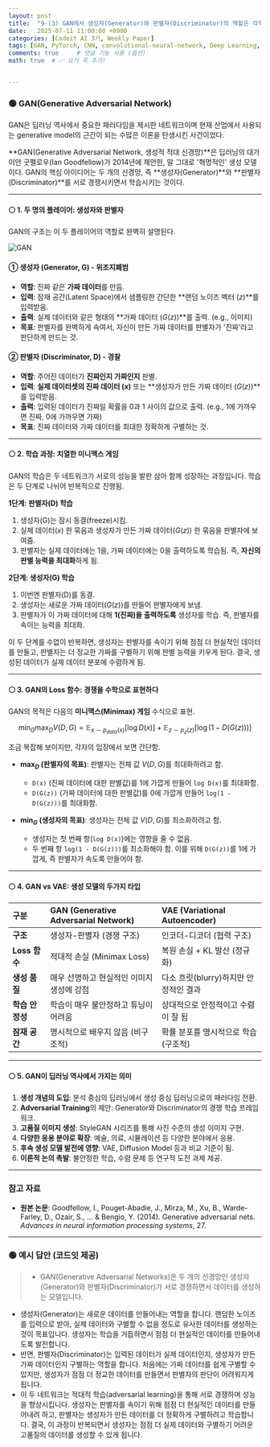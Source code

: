 ```yaml
---
layout: post
title:  "9-(3) GAN에서 생성자(Generator)와 판별자(Discriminator)의 역할은 각각 무엇인가요?"
date:   2025-07-11 11:00:00 +0900
categories: [Codeit AI 3기, Weekly Paper]
tags: [GAN, PyTorch, CNN, convolutional-neural-network, Deep Learning, AI, Computer Vision]
comments: true     # 댓글 기능 사용 (옵션)
math: true  # ✅ 요거 꼭 추가!


---
```


### 🟢 GAN(Generative Adversarial Network)

GAN은 딥러닝 역사에서 중요한 패러다임을 제시한 네트워크이며 현재 산업에서 사용되는 generative model의 근간이 되는 수많은 이론을 탄생시킨 사건이었다.

**GAN(Generative Adversarial Network, 생성적 적대 신경망)**은 딥러닝의 대가 이안 굿펠로우(Ian Goodfellow)가 2014년에 제안한, 말 그대로 '혁명적인' 생성 모델이다. GAN의 핵심 아이디어는 두 개의 신경망, 즉 **생성자(Generator)**와 **판별자(Discriminator)**를 서로 경쟁시키면서 학습시키는 것이다.


---

#### ⚪ 1. 두 명의 플레이어: 생성자와 판별자

GAN의 구조는 이 두 플레이어의 역할로 완벽히 설명된다.

![GAN](https://www.researchgate.net/publication/356809414/figure/fig1/AS:1098577317244930@1638932651307/Example-of-GAN-Architecture.ppm)


#### ① 생성자 (Generator, G) - 위조지폐범

-   **역할**: 진짜 같은 **가짜 데이터**를 만듬.
-   **입력**: 잠재 공간(Latent Space)에서 샘플링한 간단한 **랜덤 노이즈 벡터 ($z$)**를 입력받음.
-   **출력**: 실제 데이터와 같은 형태의 **가짜 데이터 ($G(z)$)**를 출력. (e.g., 이미지)
-   **목표**: 판별자를 완벽하게 속여서, 자신이 만든 가짜 데이터를 판별자가 '진짜'라고 판단하게 만드는 것.

#### ② 판별자 (Discriminator, D) - 경찰

-   **역할**: 주어진 데이터가 **진짜인지 가짜인지** 판별.
-   **입력**: **실제 데이터셋의 진짜 데이터 ($x$)** 또는 **생성자가 만든 가짜 데이터 ($G(z)$)**를 입력받음.
-   **출력**: 입력된 데이터가 진짜일 확률을 0과 1 사이의 값으로 출력. (e.g., 1에 가까우면 진짜, 0에 가까우면 가짜)
-   **목표**: 진짜 데이터와 가짜 데이터를 최대한 정확하게 구별하는 것.

---

#### ⚪ 2. 학습 과정: 치열한 미니맥스 게임

GAN의 학습은 두 네트워크가 서로의 성능을 발판 삼아 함께 성장하는 과정입니다. 학습은 두 단계로 나뉘어 반복적으로 진행됨.

**1단계: 판별자(D) 학습**
1.  생성자(G)는 잠시 동결(freeze)시킴.
2.  실제 데이터($x$) 한 묶음과 생성자가 만든 가짜 데이터($G(z)$) 한 묶음을 판별자에 보여줌.
3.  판별자는 실제 데이터에는 1을, 가짜 데이터에는 0을 출력하도록 학습됨. 즉, **자신의 판별 능력을 최대화**하게 됨.

**2단계: 생성자(G) 학습**
1.  이번엔 판별자(D)를 동결.
2.  생성자는 새로운 가짜 데이터($G(z)$)를 만들어 판별자에게 보냄.
3.  판별자가 이 가짜 데이터에 대해 **1(진짜)을 출력하도록** 생성자를 학습. 즉, 판별자를 속이는 능력을 최대화.

이 두 단계를 수없이 반복하면, 생성자는 판별자를 속이기 위해 점점 더 현실적인 데이터를 만들고, 판별자는 더 정교한 가짜를 구별하기 위해 판별 능력을 키우게 된다. 결국, 생성된 데이터가 실제 데이터 분포에 수렴하게 됨.

---

#### ⚪ 3. GAN의 Loss 함수: 경쟁을 수학으로 표현하다

GAN의 목적은 다음의 **미니맥스(Minimax) 게임** 수식으로 표현.

$$ \min_G \max_D V(D, G) = \mathbb{E}_{x \sim p_{data}(x)}[\log D(x)] + \mathbb{E}_{z \sim p_z(z)}[\log(1 - D(G(z)))] $$

조금 복잡해 보이지만, 각자의 입장에서 보면 간단함.

-   **$\max_D$ (판별자의 목표)**: 판별자는 전체 값 $V(D,G)$를 최대화하려고 함.
    -   `D(x)` (진짜 데이터에 대한 판별값)를 1에 가깝게 만들어 `log D(x)`를 최대화함.
    -   `D(G(z))` (가짜 데이터에 대한 판별값)를 0에 가깝게 만들어 `log(1 - D(G(z)))`를 최대화함.

-   **$\min_G$ (생성자의 목표)**: 생성자는 전체 값 $V(D,G)$를 최소화하려고 함.
    -   생성자는 첫 번째 항(`log D(x)`)에는 영향을 줄 수 없음.
    -   두 번째 항 `log(1 - D(G(z)))`를 최소화해야 함. 이를 위해 `D(G(z))`를 1에 가깝게, 즉 판별자가 속도록 만들어야 함.
---

#### ⚪ 4. GAN vs VAE: 생성 모델의 두가지 타입

| 구분 | **GAN (Generative Adversarial Network)** | **VAE (Variational Autoencoder)** |
| :--- | :--- | :--- |
| **구조** | 생성자-판별자 (경쟁 구조) | 인코더-디코더 (협력 구조) |
| **Loss 함수** | 적대적 손실 (Minimax Loss) | 복원 손실 + KL 발산 (정규화) |
| **생성 품질** | 매우 선명하고 현실적인 이미지 생성에 강점 | 다소 흐릿(blurry)하지만 안정적인 결과 |
| **학습 안정성**| 학습이 매우 불안정하고 튜닝이 어려움 | 상대적으로 안정적이고 수렴이 잘 됨 |
| **잠재 공간** | 명시적으로 배우지 않음 (비구조적) | 확률 분포를 명시적으로 학습 (구조적) |

---


#### ⚪ 5. GAN이 딥러닝 역사에서 가지는 의미

1. **생성 개념의 도입**: 분석 중심의 딥러닝에서 생성 중심 딥러닝으로의 패러다임 전환.
2. **Adversarial Training**의 제안: Generator와 Discriminator의 경쟁 학습 프레임워크.
3. **고품질 이미지 생성**: StyleGAN 시리즈를 통해 사진 수준의 생성 이미지 구현.
4. **다양한 응용 분야로 확장**: 예술, 의료, 시뮬레이션 등 다양한 분야에서 응용.
5. **후속 생성 모델 발전에 영향**: VAE, Diffusion Model 등과 비교 기준이 됨.
6. **이론적 논의 촉발**: 불안정한 학습, 수렴 문제 등 연구적 도전 과제 제공.

---

### 참고 자료
- **원본 논문**: Goodfellow, I., Pouget-Abadie, J., Mirza, M., Xu, B., Warde-Farley, D., Ozair, S., ... & Bengio, Y. (2014). Generative adversarial nets. *Advances in neural information processing systems*, 27.

---

### 🟢 예시 답안 (코드잇 제공)
>  - GAN(Generative Adversarial Networks)은 두 개의 신경망인 생성자(Generator)와 판별자(Discriminator)가 서로 경쟁하면서 데이터를 생성하는 모델입니다.
- 생성자(Generator)는 새로운 데이터를 만들어내는 역할을 합니다. 랜덤한 노이즈를 입력으로 받아, 실제 데이터와 구별할 수 없을 정도로 유사한 데이터를 생성하는 것이 목표입니다. 생성자는 학습을 거듭하면서 점점 더 현실적인 데이터를 만들어내도록 발전합니다.
- 반면, 판별자(Discriminator)는 입력된 데이터가 실제 데이터인지, 생성자가 만든 가짜 데이터인지 구별하는 역할을 합니다. 처음에는 가짜 데이터를 쉽게 구별할 수 있지만, 생성자가 점점 더 정교한 데이터를 만들면서 판별자의 판단이 어려워지게 됩니다.
- 이 두 네트워크는 적대적 학습(adversarial learning)을 통해 서로 경쟁하며 성능을 향상시킵니다. 생성자는 판별자를 속이기 위해 점점 더 현실적인 데이터를 만들어내려 하고, 판별자는 생성자가 만든 데이터를 더 정확하게 구별하려고 학습합니다. 결국, 이 과정이 반복되면서 생성자는 점점 더 실제 데이터와 구별하기 어려운 고품질의 데이터를 생성할 수 있게 됩니다.

